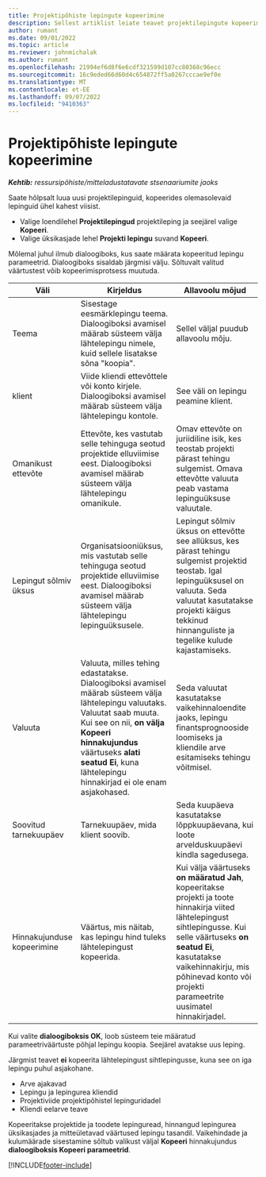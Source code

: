 ```yaml
---
title: Projektipõhiste lepingute kopeerimine
description: Sellest artiklist leiate teavet projektilepingute kopeerimise kohta Microsoftis Dynamics 365 Project Operations.
author: rumant
ms.date: 09/01/2022
ms.topic: article
ms.reviewer: johnmichalak
ms.author: rumant
ms.openlocfilehash: 21994ef6d8f6e6cdf321599d107cc80368c96ecc
ms.sourcegitcommit: 16c9eded66d60d4c654872ff5a0267cccae9ef0e
ms.translationtype: MT
ms.contentlocale: et-EE
ms.lasthandoff: 09/07/2022
ms.locfileid: "9410363"
---
```

# <a name="copy-project-based-contracts"></a>Projektipõhiste lepingute kopeerimine

_**Kehtib:** ressursipõhiste/mitteladustatavate stsenaariumite jaoks_

Saate hõlpsalt luua uusi projektilepinguid, kopeerides olemasolevaid lepinguid ühel kahest viisist.

- Valige loendilehel **Projektilepingud** projektileping ja seejärel valige **Kopeeri**.
- Valige üksikasjade lehel **Projekti lepingu** suvand **Kopeeri**.

Mõlemal juhul ilmub dialoogiboks, kus saate määrata kopeeritud lepingu parameetrid. Dialoogiboks sisaldab järgmisi välju. Sõltuvalt valitud väärtustest võib kopeerimisprotsess muutuda.

| Väli | Kirjeldus | Allavoolu mõjud |
| --- | --- | --- |
| Teema | Sisestage eesmärklepingu teema. Dialoogiboksi avamisel määrab süsteem välja lähtelepingu nimele, kuid sellele lisatakse sõna "koopia". | Sellel väljal puudub allavoolu mõju. |
| klient | Viide kliendi ettevõttele või konto kirjele. Dialoogiboksi avamisel määrab süsteem välja lähtelepingu kontole. | See väli on lepingu peamine klient. |
| Omanikust ettevõte | Ettevõte, kes vastutab selle tehinguga seotud projektide elluviimise eest. Dialoogiboksi avamisel määrab süsteem välja lähtelepingu omanikule. | Omav ettevõte on juriidiline isik, kes teostab projekti pärast tehingu sulgemist. Omava ettevõtte valuuta peab vastama lepinguüksuse valuutale. |
| Lepingut sõlmiv üksus | Organisatsiooniüksus, mis vastutab selle tehinguga seotud projektide elluviimise eest. Dialoogiboksi avamisel määrab süsteem välja lähtelepingu lepinguüksusele. | Lepingut sõlmiv üksus on ettevõtte see allüksus, kes pärast tehingu sulgemist projektid teostab. Igal lepinguüksusel on valuuta. Seda valuutat kasutatakse projekti käigus tekkinud hinnanguliste ja tegelike kulude kajastamiseks. |
| Valuuta | Valuuta, milles tehing edastatakse. Dialoogiboksi avamisel määrab süsteem välja lähtelepingu valuutaks. Valuutat saab muuta. Kui see on nii, **on välja Kopeeri hinnakujundus** väärtuseks **alati seatud Ei**, kuna lähtelepingu hinnakirjad ei ole enam asjakohased. | Seda valuutat kasutatakse vaikehinnaloendite jaoks, lepingu finantsprognooside loomiseks ja kliendile arve esitamiseks tehingu võitmisel. |
| Soovitud tarnekuupäev | Tarnekuupäev, mida klient soovib. | Seda kuupäeva kasutatakse lõppkuupäevana, kui loote arvelduskuupäevi kindla sagedusega. |
| Hinnakujunduse kopeerimine | Väärtus, mis näitab, kas lepingu hind tuleks lähtelepingust kopeerida. | Kui välja väärtuseks **on määratud Jah**, kopeeritakse projekti ja toote hinnakirja viited lähtelepingust sihtlepingusse. Kui selle väärtuseks **on seatud Ei**, kasutatakse vaikehinnakirju, mis põhinevad konto või projekti parameetrite uusimatel hinnakirjadel. |

Kui valite **dialoogiboksis OK**, loob süsteem teie määratud parameetriväärtuste põhjal lepingu koopia. Seejärel avatakse uus leping.

Järgmist teavet **ei** kopeerita lähtelepingust sihtlepingusse, kuna see on iga lepingu puhul asjakohane.

- Arve ajakavad
- Lepingu ja lepingurea kliendid
- Projektiviide projektipõhistel lepinguridadel
- Kliendi eelarve teave

Kopeeritakse projektide ja toodete lepinguread, hinnangud lepingurea üksikasjades ja mitteületavad väärtused lepingu tasandil. Vaikehindade ja kulumäärade sisestamine sõltub valikust väljal **Kopeeri** hinnakujundus **dialoogiboksis Kopeeri parameetrid**.

[!INCLUDE[footer-include](../includes/footer-banner.md)]
